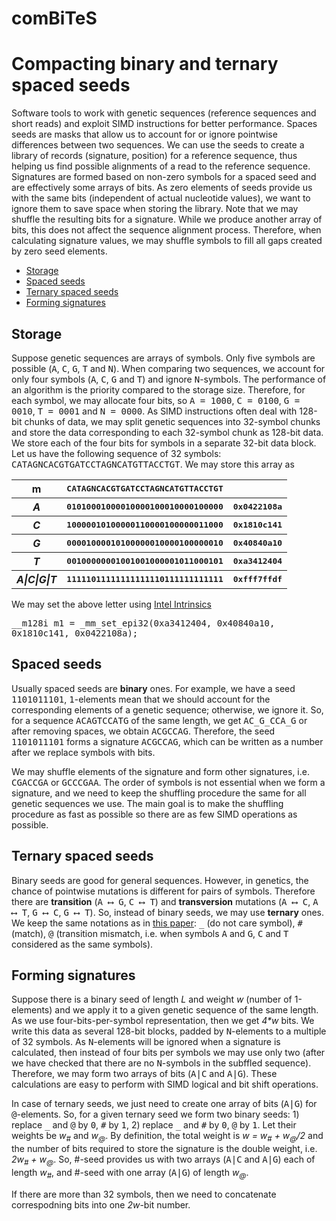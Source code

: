 # comBiTeS
<h1>Compacting binary and ternary spaced seeds</h1>

Software tools to work with genetic sequences (reference sequences and short reads) and exploit SIMD instructions for better performance. Spaces seeds are masks that allow us to account for or ignore pointwise differences between two sequences. We can use the seeds to create a library of records (signature, position) for a reference sequence, thus helping us find possible alignments of a read to the reference sequence. Signatures are formed based on non-zero symbols for a spaced seed and are effectively some arrays of bits. As zero elements of seeds provide us with the same bits (independent of actual nucleotide values), we want to ignore them to save space when storing the library. Note that we may shuffle the resulting bits for a signature. While we produce another array of bits, this does not affect the sequence alignment process. Therefore, when calculating signature values, we may shuffle symbols to fill all gaps created by zero seed elements.

<nav>
  <ul>
    <li><a href="#link_storage">Storage</a></li>
    <li><a href="#link_seed">Spaced seeds</a></li>
    <li><a href="#link_ternary">Ternary spaced seeds</a></li>	  
    <li><a href="#link_form">Forming signatures</a></li>
  </ul>
  </nav>

<h2 id="link_storage">Storage</h2>
Suppose genetic sequences are arrays of symbols. Only five symbols are possible (<tt>A</tt>, <tt>C</tt>, <tt>G</tt>, <tt>T</tt> and <tt>N</tt>). When comparing two sequences, we account for only four symbols (<tt>A</tt>, <tt>C</tt>, <tt>G</tt> and <tt>T</tt>) and ignore <tt>N</tt>-symbols. The performance of an algorithm is the priority compared to the storage size. Therefore, for each symbol, we may allocate four bits, so <tt>A = 1000</tt>, <tt>C = 0100</tt>, <tt>G = 0010</tt>, <tt>T = 0001</tt> and <tt>N = 0000</tt>. As SIMD instructions often deal with 128-bit chunks of data, we may split genetic sequences into 32-symbol chunks and store the data corresponding to each 32-symbol chunk as 128-bit data. We store each of the four bits for symbols in a separate 32-bit data block. Let us have the following sequence of 32 symbols: <tt>CATAGNCACGTGATCCTAGNCATGTTACCTGT</tt>. We may store this array as

<table>
  <tr>
    <th>m</th>
    <th><tt>CATAGNCACGTGATCCTAGNCATGTTACCTGT</tt></th>
    <th></th>
  </tr>
  <tr>
    <th><i>A</i></th>
    <th><tt>01010001000010000100010000100000</tt></th>
    <th><tt>0x0422108a</tt></th>
  </tr>
  <tr>
    <th><i>C</i></th>
    <th><tt>10000010100000110000100000011000</tt></th>
    <th><tt>0x1810c141</tt></th>
  </tr>
  <tr>
    <th><i>G</i></th>
    <th><tt>00001000010100000010000100000010</tt></th>
    <th><tt>0x40840a10</tt></th>
  </tr>
  <tr>
    <th><i>T</i></th>
    <th><tt>00100000001001001000001011000101</tt></th>
    <th><tt>0xa3412404</tt></th>
    </tr>
  <tr>
    <th><i>A|C|G|T</i></th>
    <th><tt>11111011111111111110111111111111</tt></th>
    <th><tt>0xfff7ffdf</tt></th>
  </tr>
  </table>

We may set the above letter using <a href="https://software.intel.com/sites/landingpage/IntrinsicsGuide/">Intel Intrinsics</a>

<p>
  <tt>__m128i m1 = _mm_set_epi32(0xa3412404, 0x40840a10, 0x1810c141, 0x0422108a);</tt>
</p>

<h2 id="link_seed">Spaced seeds</h2>

Usually spaced seeds are <b>binary</b> ones. For example, we have a seed <tt>1101011101</tt>, <tt>1</tt>-elements mean that we should account for the corresponding elements of a genetic sequence; otherwise, we ignore it. So, for a sequence <tt>ACAGTCCATG</tt> of the same length, we get <tt>AC_G_CCA_G</tt> or after removing spaces, we obtain <tt>ACGCCAG</tt>. Therefore, the seed <tt>1101011101</tt> forms a signature <tt>ACGCCAG</tt>, which can be written as a number after we replace symbols with bits. 

We may shuffle elements of the signature and form other signatures, i.e. <tt>CGACCGA</tt> or <tt>GCCCGAA</tt>. The order of symbols is not essential when we form a signature, and we need to keep the shuffling procedure the same for all genetic sequences we use. The main goal is to make the shuffling procedure as fast as possible so there are as few SIMD operations as possible. 


<h2 id="link_ternary">Ternary spaced seeds</h2>

Binary seeds are good for general sequences. However, in genetics, the chance of pointwise mutations is different for pairs of symbols. Therefore there are <b>transition</b> (<tt>A &#x27F7; G</tt>, <tt>C &#x27F7; T</tt>) and <b>transversion</b> mutations (<tt>A &#x27F7; C</tt>, <tt>A &#x27F7; T</tt>, <tt>G &#x27F7; C</tt>, <tt>G &#x27F7; T</tt>). So, instead of binary seeds, we may use <b>ternary</b> ones. We keep the same notations as in <a href="https://bmcbioinformatics.biomedcentral.com/articles/10.1186/1471-2105-5-149">this paper</a>: <tt>_</tt> (do not care symbol), <tt>#</tt> (match), <tt>@</tt> (transition mismatch, i.e. when symbols <tt>A</tt> and <tt>G</tt>, <tt>C</tt> and <tt>T</tt> considered as the same symbols).


<h2 id="link_form">Forming signatures</h2>

Suppose there is a binary seed of length <i>L</i> and weight <i>w</i> (number of 1-elements) and we apply it to a given genetic sequence of the same length. As we use four-bits-per-symbol representation, then we get <i>4*w</i> bits. We write this data as several 128-bit blocks, padded by <tt>N</tt>-elements to a multiple of 32 symbols. As <tt>N</tt>-elements will be ignored when a signature is calculated, then instead of four bits per symbols we may use only two (after we have checked that there are no <tt>N</tt>-symbols in the subffled sequence). Therefore, we may form two arrays of bits (<tt>A|C</tt> and <tt>A|G</tt>). These calculations are easy to perform with SIMD logical and bit shift operations.

In case of ternary seeds, we just need to create one array of bits (<tt>A|G</tt>) for <tt>@</tt>-elements. So, for a given ternary seed we form two binary seeds: 1) replace <tt>&#x5f;</tt> and <tt>@</tt> by <tt>0</tt>, <tt>#</tt> by <tt>1</tt>, 2) replace <tt>&#x5f;</tt> and <tt>#</tt> by <tt>0</tt>, <tt>@</tt> by <tt>1</tt>. Let their weights be <i>w<sub>#</sub></i> and <i>w<sub>@</sub></i>. By definition, the total weight is <i>w = w<sub>#</sub> + w<sub>@</sub>/2</i> and the number of bits required to store the signature is the double weight, i.e. <i>2w<sub>#</sub> + w<sub>@</sub></i>. So, #-seed provides us with two arrays (<tt>A|C</tt> and <tt>A|G</tt>) each of length <i>w<sub>#</sub></i>, and #-seed with one array (<tt>A|G</tt>) of length <i>w<sub>@</sub></i>.

If there are more than 32 symbols, then we need to concatenate correspodning bits into one <i>2w</i>-bit number.
